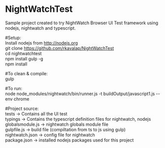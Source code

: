 # NightWatchTest

Sample project created to try NightWatch Browser UI Test framework using nodejs, nightwatch and typescript.

#Setup:
<br>Install nodejs from http://nodejs.org
<br>git clone https://github.com/rkavalap/NightWatchTest
<br>cd nightwatchtest
<br>npm install gulp -g
<br>npm install

#To clean & compile:
<br>gulp

#To run:
<br>node node_modules/nightwatch/bin/runner.js -t buildOutput/javascript1.js --env chrome

#Project source:
<br>tests   -> Contains all the UI test
<br>typings -> Contains the typescript definition files for nightwatch, nodejs
<br>globalsmodule.js -> nightwatch globals module file
<br>gulpfile.js -> build file (compiltation from ts to js using gulp)
<br>nightwatch.json -> config file for nightwatch
<br>package.json -> installed nodejs packages used for this project


